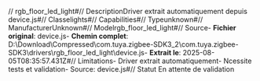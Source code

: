 // rgb_floor_led_light#// DescriptionDriver extrait automatiquement depuis device.js#// Classelights#// Capabilities#// Typeunknown#// ManufacturerUnknown#// Modelrgb_floor_led_light#// Source- **Fichier original**: device.js- **Chemin complet**: D:\Download\Compressed\com.tuya.zigbee-SDK3_2\com.tuya.zigbee-SDK3\drivers\rgb_floor_led_light\device.js- **Extrait le**: 2025-08-05T08:35:57.431Z#// Limitations- Driver extrait automatiquement- Ncessite tests et validation- Source: device.js#// Statut En attente de validation